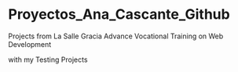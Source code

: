 # Proyectos_Ana_Cascante_Github

Projects from La Salle Gracia Advance Vocational Training on Web Development

with my Testing Projects 
